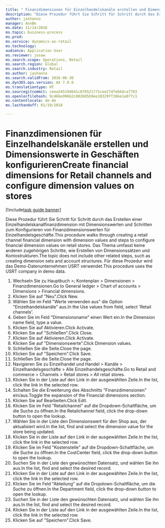 ```yaml
--- 
title: " Finanzdimensionen für Einzelhandelskanäle erstellen und Dimensionswerte in Geschäften konfigurieren"
description: "Diese Prozedur führt Sie Schritt für Schritt durch das Erstellen einer Einzelhandelskanalfinanzdimension mit Dimensionswerten und Schritten zum Konfigurieren von Finanzdimensionswerten für Einzelhandelsgeschäfte."
author: jashanno
manager: AnnBe
ms.date: 11/14/2016
ms.topic: business-process
ms.prod: 
ms.service: dynamics-ax-retail
ms.technology: 
audience: Application User
ms.reviewer: josaw
ms.search.scope: Operations, Retail
ms.search.region: Global
ms.search.industry: Retail
ms.author: jashanno
ms.search.validFrom: 2016-06-30
ms.dyn365.ops.version: AX 7.0.0
ms.translationtype: HT
ms.sourcegitcommit: ceea24519d641c676521771cee274feb64ca7783
ms.openlocfilehash: 9c46be996b2c002b05b9ee10329ff266e1a077c1
ms.contentlocale: de-de
ms.lasthandoff: 01/19/2018

---
```

# <a name="create-financial-dimensions-for-retail-channels-and-configure-dimension-values-on-stores"></a><span data-ttu-id="4c2a7-103"> Finanzdimensionen für Einzelhandelskanäle erstellen und Dimensionswerte in Geschäften konfigurieren</span><span class="sxs-lookup"><span data-stu-id="4c2a7-103">Create financial dimensions for Retail channels and configure dimension values on stores</span></span>

[!include[task guide banner](../includes/task-guide-banner.md)]

<span data-ttu-id="4c2a7-104">Diese Prozedur führt Sie Schritt für Schritt durch das Erstellen einer Einzelhandelskanalfinanzdimension mit Dimensionswerten und Schritten zum Konfigurieren von Finanzdimensionswerten für Einzelhandelsgeschäfte.</span><span class="sxs-lookup"><span data-stu-id="4c2a7-104">This procedure walks through creating a retail channel financial dimension with dimension values and steps to configure financial dimension values on retail stores.</span></span> <span data-ttu-id="4c2a7-105">Das Thema umfasst keine anderen zugehörigen Schritte, wie Erstellen von Dimensionssätzen und Kontostrukturen.</span><span class="sxs-lookup"><span data-stu-id="4c2a7-105">The topic does not include other related steps, such as creating dimension sets and account structures.</span></span> <span data-ttu-id="4c2a7-106">Für diese Prozedur wird das Demo-Datenunternehmen USRT verwendet.</span><span class="sxs-lookup"><span data-stu-id="4c2a7-106">This procedure uses the USRT company in demo data.</span></span>

1. <span data-ttu-id="4c2a7-107">Wechseln Sie zu Hauptbuch >; Kontenplan > Dimensionen > Finanzdimensionen.</span><span class="sxs-lookup"><span data-stu-id="4c2a7-107">Go to General ledger > Chart of accounts > Dimensions > Financial dimensions.</span></span>
2. <span data-ttu-id="4c2a7-108">Klicken Sie auf "Neu".</span><span class="sxs-lookup"><span data-stu-id="4c2a7-108">Click New.</span></span>
3. <span data-ttu-id="4c2a7-109">Wählen Sie im Feld "Werte verwenden aus" die Option "Einzelhandelskanäle" aus.</span><span class="sxs-lookup"><span data-stu-id="4c2a7-109">In the Use values from field, select 'Retail channels'.</span></span>
4. <span data-ttu-id="4c2a7-110">Geben Sie im Feld "Dimensionsname" einen Wert ein.</span><span class="sxs-lookup"><span data-stu-id="4c2a7-110">In the Dimension name field, type a value.</span></span>
5. <span data-ttu-id="4c2a7-111">Klicken Sie auf Aktivieren.</span><span class="sxs-lookup"><span data-stu-id="4c2a7-111">Click Activate.</span></span>
6. <span data-ttu-id="4c2a7-112">Klicken Sie auf "Schließen".</span><span class="sxs-lookup"><span data-stu-id="4c2a7-112">Click Close.</span></span>
7. <span data-ttu-id="4c2a7-113">Klicken Sie auf Aktivieren.</span><span class="sxs-lookup"><span data-stu-id="4c2a7-113">Click Activate.</span></span>
8. <span data-ttu-id="4c2a7-114">Klicken Sie auf "Dimensionswerte".</span><span class="sxs-lookup"><span data-stu-id="4c2a7-114">Click Dimension values.</span></span>
9. <span data-ttu-id="4c2a7-115">Schließen Sie die Seite.</span><span class="sxs-lookup"><span data-stu-id="4c2a7-115">Close the page.</span></span>
10. <span data-ttu-id="4c2a7-116">Klicken Sie auf "Speichern".</span><span class="sxs-lookup"><span data-stu-id="4c2a7-116">Click Save.</span></span>
11. <span data-ttu-id="4c2a7-117">Schließen Sie die Seite.</span><span class="sxs-lookup"><span data-stu-id="4c2a7-117">Close the page.</span></span>
12. <span data-ttu-id="4c2a7-118">Navigieren Sie zu Einzelhandel und Handel > Kanäle > Einzelhandelsgeschäfte > Alle Einzelhandelsgeschäfte.</span><span class="sxs-lookup"><span data-stu-id="4c2a7-118">Go to Retail and commerce > Channels > Retail stores > All retail stores.</span></span>
13. <span data-ttu-id="4c2a7-119">Klicken Sie in der Liste auf den Link in der ausgewählten Zeile.</span><span class="sxs-lookup"><span data-stu-id="4c2a7-119">In the list, click the link in the selected row.</span></span>
14. <span data-ttu-id="4c2a7-120">Schalten Sie die Erweiterung des Abschnitts "Finanzdimensionen" ein/aus.</span><span class="sxs-lookup"><span data-stu-id="4c2a7-120">Toggle the expansion of the Financial dimensions section.</span></span>
15. <span data-ttu-id="4c2a7-121">Klicken Sie auf Bearbeiten.</span><span class="sxs-lookup"><span data-stu-id="4c2a7-121">Click Edit.</span></span>
16. <span data-ttu-id="4c2a7-122">Klicken Sie im Feld "Retailchannel" auf die Dropdown-Schaltfläche, um die Suche zu öffnen.</span><span class="sxs-lookup"><span data-stu-id="4c2a7-122">In the Retailchannel field, click the drop-down button to open the lookup.</span></span>
17. <span data-ttu-id="4c2a7-123">Wählen Sie in der Liste den Dimensionswert für den Shop aus, der aktualisiert wird.</span><span class="sxs-lookup"><span data-stu-id="4c2a7-123">In the list, find and select the dimension value for the store being updated.</span></span>
18. <span data-ttu-id="4c2a7-124">Klicken Sie in der Liste auf den Link in der ausgewählten Zeile.</span><span class="sxs-lookup"><span data-stu-id="4c2a7-124">In the list, click the link in the selected row.</span></span>
19. <span data-ttu-id="4c2a7-125">Klicken Sie im Feld "Kostenstelle" auf die Dropdown-Schaltfläche, um die Suche zu öffnen.</span><span class="sxs-lookup"><span data-stu-id="4c2a7-125">In the CostCenter field, click the drop-down button to open the lookup.</span></span>
20. <span data-ttu-id="4c2a7-126">Suchen Sie in der Liste den gewünschten Datensatz, und wählen Sie ihn aus.</span><span class="sxs-lookup"><span data-stu-id="4c2a7-126">In the list, find and select the desired record.</span></span>
21. <span data-ttu-id="4c2a7-127">Klicken Sie in der Liste auf den Link in der ausgewählten Zeile.</span><span class="sxs-lookup"><span data-stu-id="4c2a7-127">In the list, click the link in the selected row.</span></span>
22. <span data-ttu-id="4c2a7-128">Klicken Sie im Feld "Abteilung" auf die Dropdown-Schaltfläche, um die Suche zu öffnen.</span><span class="sxs-lookup"><span data-stu-id="4c2a7-128">In the Department field, click the drop-down button to open the lookup.</span></span>
23. <span data-ttu-id="4c2a7-129">Suchen Sie in der Liste den gewünschten Datensatz, und wählen Sie ihn aus.</span><span class="sxs-lookup"><span data-stu-id="4c2a7-129">In the list, find and select the desired record.</span></span>
24. <span data-ttu-id="4c2a7-130">Klicken Sie in der Liste auf den Link in der ausgewählten Zeile.</span><span class="sxs-lookup"><span data-stu-id="4c2a7-130">In the list, click the link in the selected row.</span></span>
25. <span data-ttu-id="4c2a7-131">Klicken Sie auf "Speichern".</span><span class="sxs-lookup"><span data-stu-id="4c2a7-131">Click Save.</span></span>


